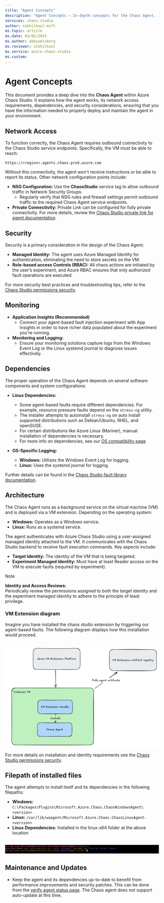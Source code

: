```yaml
---
title: "Agent Concepts"
description: "Agent Concepts – In-depth concepts for the Chaos Agent, including how it works, network access requirements, identities, and dependencies."
services: chaos-studio
author: nikhilkaul-msft
ms.topic: article
ms.date: 03/02/2025
ms.author: abbyweisberg
ms.reviewer: nikhilkaul
ms.service: azure-chaos-studio
ms.custom: 
---
```


# Agent Concepts

This document provides a deep dive into the **Chaos Agent** within Azure Chaos Studio. It explains how the agent works, its network access requirements, dependencies, and security considerations, ensuring that you have the information needed to properly deploy and maintain the agent in your environment.

## Network Access

To function correctly, the Chaos Agent requires outbound connectivity to the Chaos Studio service endpoints. Specifically, the VM must be able to reach:
```
https://<region>.agents.chaos-prod.azure.com
```
Without this connectivity, the agent won't receive instructions or be able to report its status. Other network configuration points include:

- **NSG Configuration:** Use the **ChaosStudio** service tag to allow outbound traffic in Network Security Groups.
  - Regularly verify that NSG rules and firewall settings permit outbound traffic to the required Chaos Agent service endpoints.
- **Private Connectivity:** Private Link can be configured for fully private connectivity. For more details, review the [Chaos Studio private link for agent documentation](chaos-studio-private-link-agent-service.md).

## Security

Security is a primary consideration in the design of the Chaos Agent:

- **Managed Identity:** The agent uses Azure Managed Identity for authentication, eliminating the need to store secrets on the VM.
- **Role-based access Controls (RBAC):** All chaos actions are initiated by the user’s experiment, and Azure RBAC ensures that only authorized fault operations are executed.

For more security best practices and troubleshooting tips, refer to the [Chaos Studio permissions security](chaos-studio-permissions-security.md).

## Monitoring
- **Application Insights (Recommended)**
  - Connect your agent-based fault injection experiment with App Insights in order to have richer data populated about the experiment you're running.
- **Monitoring and Logging:**  
  - Ensure your monitoring solutions capture logs from the Windows Event Log or the Linux systemd journal to diagnose issues effectively.
 
## Dependencies

The proper operation of the Chaos Agent depends on several software components and system configurations:

- **Linux Dependencies:**  
  - Some agent-based faults require different dependencies. For example, resource pressure faults depend on the `stress-ng` utility. 
  - The installer attempts to autoinstall `stress-ng` on auto install supported distributions such as Debian/Ubuntu, RHEL, and openSUSE.  
  - For certain distributions like Azure Linux (Mariner), manual installation of dependencies is necessary.
  - For more info on dependencies, see our [OS compatibility page](chaos-agent-os-support.md)

- **OS-Specific Logging:**  
  - **Windows:** Utilizes the Windows Event Log for logging.  
  - **Linux:** Uses the systemd journal for logging.

Further details can be found in the [Chaos Studio fault library documentation](chaos-studio-fault-library.md). 

## Architecture

The Chaos Agent runs as a background service on the virtual machine (VM) and is deployed via a VM extension. Depending on the operating system:


- **Windows:** Operates as a Windows service.
- **Linux:** Runs as a systemd service.

The agent authenticates with Azure Chaos Studio using a user-assigned managed identity attached to the VM. It communicates with the Chaos Studio backend to receive fault execution commands. Key aspects include:

- **Target Identity:** The identity of the VM that is being targeted.
- **Experiment Managed Identity:** Must have at least Reader access on the VM to execute faults (required by experiment).
> [!NOTE]
> **Identity and Access Reviews:**  
> Periodically review the permissions assigned to both the target identity and the experiment managed identity to adhere to the principle of least privilege.

### VM Extension diagram

Imagine you have installed the chaos studio extension by triggering our agent-based faults. The following diagram displays how this installation would proceed. 

<br>[![Diagram showing how the VM Extension Platform in Azure talks to the customer VM and installs the chaos studio agent.](images/chaos-vm-extension-diagram.png)](images/chaos-vm-extension-diagram.png#lightbox)<br>

For more details on installation and identity requirements see the [Chaos Studio permissions security](chaos-studio-permissions-security.md).

## Filepath of installed files

The agent attempts to install itself and its dependencies in the following filepaths:

- **Windows:** ```C:\Packages\Plugins\Microsoft.Azure.Chaos.ChaosWindowsAgent\<version>```
- **Linux:** ```/var/lib/waagent/Microsoft.Azure.Chaos.ChaosLinuxAgent-<version>```
- **Linux Dependencies:** Installed in the linux-x64 folder at the above location

<br>[![Screenshot of terminal example showing filepath of Chaos agent on a linux machine](images/chaos-agent-linux-filepath-example.png)](images/chaos-agent-linux-filepath-example.png#lightbox)<br>

## Maintenance and Updates

- Keep the agent and its dependencies up-to-date to benefit from performance improvements and security patches. This can be done from the [verify agent status page](chaos-agent-verify-status.md). The Chaos agent does not support auto-update at this time. 


